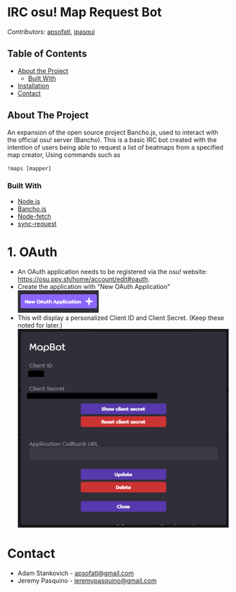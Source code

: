 # IRC osu! Map Request Bot
*Contributors:* [apsofatl](https://github.com/apsofatl), [jpasqui](https://github.com/jpasqui)

## Table of Contents

* [About the Project](#about-the-project)
  * [Built With](#built-with)
* [Installation](#installation)
* [Contact](#contact)

## About The Project

An expansion of the open source project Bancho.js, used to interact with the official osu! server (Bancho). This is a basic IRC bot created with the intention of users being able to request a list of beatmaps from a specified map creator, Using commands such as 
```
!maps [mapper]
```

### Built With
* [Node.js](https://nodejs.org/en/)
* [Bancho.js](https://bancho.js.org/)
* [Node-fetch](https://www.npmjs.com/package/node-fetch)
* [sync-request](https://www.npmjs.com/package/sync-request)

# 1. OAuth
- An OAuth application needs to be registered via the osu! website: https://osu.ppy.sh/home/account/edit#oauth. 
- Create the application with "New OAuth Application" <br> ![OAuth](/tutorial/newoauth.png)
- This will display a personalized Client ID and Client Secret. (Keep these noted for later.) <br> ![OAuth2](/tutorial/newoauth2.png)

# Contact

* Adam Stankovich - apsofatl@gmail.com
* Jeremy Pasquino - jeremypasquino@gmail.com
